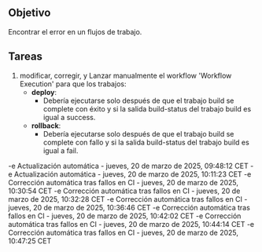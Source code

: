 ## Objetivo

Encontrar el error en un flujos de trabajo.

## Tareas

1. modificar, corregir, y Lanzar manualmente el workflow 'Workflow Execution' para que los trabajos:
     - **deploy**:       
       - Debería ejecutarse solo después de que el trabajo build se complete con éxito y si la salida build-status del trabajo build es igual a success.
     - **rollback**:       
       - Debería ejecutarse solo después de que el trabajo build se complete con fallo y si la salida build-status del trabajo build es igual a fail.
         

-e 
Actualización automática - jueves, 20 de marzo de 2025, 09:48:12 CET
-e 
Actualización automática - jueves, 20 de marzo de 2025, 10:11:23 CET
-e 
Corrección automática tras fallos en CI - jueves, 20 de marzo de 2025, 10:30:54 CET
-e 
Corrección automática tras fallos en CI - jueves, 20 de marzo de 2025, 10:32:28 CET
-e 
Corrección automática tras fallos en CI - jueves, 20 de marzo de 2025, 10:36:46 CET
-e 
Corrección automática tras fallos en CI - jueves, 20 de marzo de 2025, 10:42:02 CET
-e 
Corrección automática tras fallos en CI - jueves, 20 de marzo de 2025, 10:44:14 CET
-e 
Corrección automática tras fallos en CI - jueves, 20 de marzo de 2025, 10:47:25 CET
